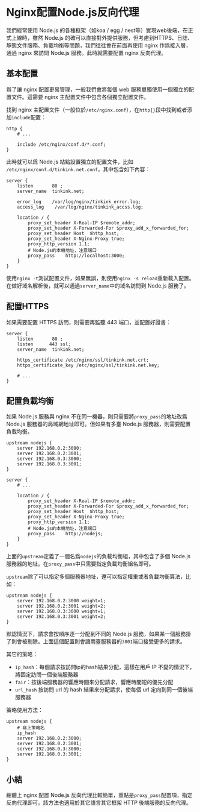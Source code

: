 # Nginx配置Node.js反向代理

我們經常使用 Node.js 的各種框架（如koa / egg / nest等）實現web後端，在正式上線時，雖然 Node.js 的確可以直接對外提供服務，但考慮到HTTPS、日誌、靜態文件服務、負載均衡等問題，我們往往會在前面再使用 nginx 作爲接入層，通過 nginx 來訪問 Node.js 服務。此時就需要配置 nginx 反向代理。

## 基本配置

爲了讓 nginx 配置更易管理，一般我們會將每個 web 服務單獨使用一個獨立的配置文件。這需要 nginx 主配置文件中包含各個獨立配置文件。

找到 nginx 主配置文件（一般位於`/etc/nginx.conf`），在`http{}`段中找到或者添加`include`配置：

```
http {
    # ...

    include /etc/nginx/conf.d/*.conf;
}
```

此時就可以爲 Node.js 站點設置獨立的配置文件，比如 `/etc/nginx/conf.d/tinkink.net.conf`，其中包含如下內容：

```
server {
    listen       80 ;
    server_name  tinkink.net;

    error_log    /var/log/nginx/tinkink_error.log;
    access_log    /var/log/nginx/tinkink_accss.log;

    location / {
        proxy_set_header X-Real-IP $remote_addr;
        proxy_set_header X-Forwarded-For $proxy_add_x_forwarded_for;
        proxy_set_header Host  $http_host;
        proxy_set_header X-Nginx-Proxy true;
        proxy_http_version 1.1;
        # Node.js的本機地址，注意端口
        proxy_pass    http://localhost:3000;
    }
}
```

使用`nginx -t`測試配置文件，如果無誤，則使用`nginx -s reload`重新載入配置。在做好域名解析後，就可以通過`server_name`中的域名訪問到 Node.js 服務了。

## 配置HTTPS

如果需要配置 HTTPS 訪問，則需要再監聽 443 端口，並配置好證書：

```
server {
    listen       80 ;
    listen      443 ssl;
    server_name  tinkink.net;

    https_certificate /etc/nginx/ssl/tinkink.net.crt;
    https_certificate_key /etc/nginx/ssl/tinkink.net.key;

    # ...
}
```

## 配置負載均衡

如果 Node.js 服務與 nginx 不在同一機器，則只需要將`proxy_pass`的地址改爲 Node.js 服務器的局域網地址即可。但如果有多臺 Node.js 服務器，則需要配置負載均衡。

```
upstream nodejs {
    server 192.168.0.2:3000;
    server 192.168.0.2:3001;
    server 192.168.0.3:3000;
    server 192.168.0.3:3001;
}

server {
    # ...

    location / {
        proxy_set_header X-Real-IP $remote_addr;
        proxy_set_header X-Forwarded-For $proxy_add_x_forwarded_for;
        proxy_set_header Host  $http_host;
        proxy_set_header X-Nginx-Proxy true;
        proxy_http_version 1.1;
        # Node.js的本機地址，注意端口
        proxy_pass    http://nodejs;
    }
}
```

上面的`upstream`定義了一個名爲`nodejs`的負載均衡組，其中包含了多個 Node.js 服務器的地址。在`proxy_pass`中只需要指定負載均衡組名即可。

`upstream`除了可以指定多個服務器地址，還可以指定權重或者負載均衡算法，比如：

```
upstream nodejs {
    server 192.168.0.2:3000 weight=1;
    server 192.168.0.2:3001 weight=2;
    server 192.168.0.3:3000 weight=1;
    server 192.168.0.3:3001 weight=2;
}
```

默認情況下，請求會按順序逐一分配到不同的 Node.js 服務，如果某一個服務掛了則會被剔除。上面這個配置則會讓兩臺服務器的`3001`端口接受更多的請求。

其它的策略：

- `ip_hash`：每個請求按訪問ip的hash結果分配，這樣在用戶 IP 不變的情況下，將固定訪問一個後端服務器
- `fair`：按後端服務器的響應時間來分配請求，響應時間短的優先分配
- `url_hash` 按訪問 url 的 hash 結果來分配請求，使每個 url 定向到同一個後端服務器

策略使用方法：

```
upstream nodejs {
    # 寫上策略名
    ip_hash
    server 192.168.0.2:3000;
    server 192.168.0.2:3001;
    server 192.168.0.3:3000;
    server 192.168.0.3:3001;
}
```

## 小結

總體上 nginx 配置 Node.js 反向代理比較簡單，重點是`proxy_pass`配置項，指定反向代理即可。該方法也適用於其它語言其它框架 HTTP 後端服務的反向代理。
